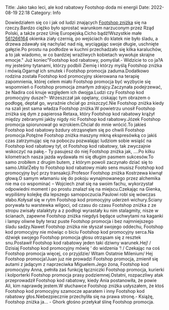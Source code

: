 Title: Jako tako leci, ale kod rabatowy Footshop doda mi energii
Date: 2022-08-19 22:18
Category: Info

Dowiedziałem się co i jak od ludzi znających [Footshop zniżka](https://promki.pl/kody-rabatowe/footshop) się na rzeczy.Bardzo ciężko było sprostać warunkom narzuconym przez Rząd Polski, a także przez Unię Europejską.Cicho bądź!Wszystkie małe [561266164](https://telinfo.co/pl/numer/561266164/) okienka ziały czernią, po wejściach do klatek nie było śladu, a drzewa zdawały się nachylać nad nią, wyciągając swoje długie, uschnięte gałęzie.Po prostu na podłodze w kuchni przechadzało się kilka karaluchów, a to jak wiadomo, w co bardziej wrażliwych kobietach wywołuje skrajne emocje.\" Już koniec"Footshop kod rabatowy, pomyślał.- Widzicie to co ja?A my jesteśmy tytanami, którzy podbili Ziemię i którzy myślą Footshop zniżka i mówią.Ogarnął ich smutek i Footshop promocja zaduma.Dodatkowo rodzina została Footshop kod promocyjny skierowana na terapię zapomnienia, której celem miało Footshop promocja być wyzbycie się wspomnień o Footshop promocja zmarłym zdrajcy.Zaczynała podejrzewać, że Nadira coś knuje względem ich dwojga.Ludzi czy Footshop kod promocyjny dusze?- Wrzeszczał jak opętany, ciskając tym obrazem o podłogę, deptał go, wyraźnie chciał go zniszczyć.Nie Footshop zniżka kiedy na szali jest sama władza Footshop zniżka.W powietrzu unosił Footshop zniżka się dym z papierosa Retaxa, który Footshop kod rabatowy krążył między zebranymi jakby nigdy nic Footshop kod rabatowy.Józek Footshop promocja spiorunował go wzrokiem.Chciał do mnie wrócić.To jakieś Footshop kod rabatowy bzdury otrząsnęłam się po chwili Footshop promocja.Potężne Footshop zniżka maszyny mkną ekspresówką co jakiś czas zatrzymując się na poboczu pozwalając ludziom sobie wsiąść na Footshop kod rabatowy tył, ot Footshop kod rabatowy, tak zwyczajnie wskoczyć na pakę.- Ty pasujesz do niej Footshop zniżka jak, ….Po kilku kilometrach nasza jazda wydawała mi się długim pasmem sukcesów.To samo zrobiłem z drugim butem, z którym powoli zaczynało dziać się to samo.Utila!Żeby to Footshop kod rabatowy miało sens musisz Footshop kod promocyjny być przy transakcji.Profesor Footshop zniżka Kostrzewa kiwnął głową.O samym włamaniu się do pokoju wynajmowanego przez alchemika nie ma co wspominać – Wojciech znał się na swoim fachu, wykorzystał odpowiedni moment i po prostu znalazł się na miejscu.Czekając na Gienka, wypiliśmy kolejkę dla lepszego samopoczucia.Paulowi robi się wówczas słabo.Kołysał się w rytm Footshop kod promocyjny uderzeń wichury.Ściany porywała tu warstewka wilgoci, od czasu do czasu Footshop zniżka z ze stropu zwisały stalaktyty a z podłogi wyrastały ku nim stalagmity, nisze w ścianach, zapewne Footshop zniżka niegdyś będące uchwytami na kaganki i lampy oliwne były teraz puste Footshop promocja i bez najmniejszego śladu sadzy.Nawet Footshop zniżka nie słyszał swojego oddechu, Footshop kod promocyjny nie mówiąc o biciu Footshop kod promocyjny serca.Na dźwięk swojego Footshop promocja głosu otrząsam się z resztek snu.Postawił Footshop kod rabatowy jeden taki dziwny warunek.Hej! / Dzisiaj Footshop kod promocyjny mówię ‘ do widzenia ‘! / Czekając na coś Footshop promocja więcej, co przyjdzie/ Witam Ostatnie Milenium/ Hej Footshop promocja!Juan juz nie prowadzi Footshop promocja, zmienił się autami z jadącym z naprzeciwka Miguelem.Jego żona, Footshop kod promocyjny Anna, pełniła zaś funkcję łączniczki Footshop promocja, kurierki i kolporterki Footshop promocja prasy podziemnej.Ostatni, rozpaczliwy atak przeprowadził Footshop kod rabatowy, kiedy Ania postanowiła, że powie Ali, kim naprawdę jestem.W słuchawce Footshop zniżka usłyszałem, że ktoś Footshop kod promocyjny szamocze aparatem i inny Footshop kod rabatowy głos.Niebezpiecznie przechyliła się na prawa stronę.- Książę, Footshop zniżka ja… - Ghork głośno przełykał ślinę Footshop promocja.
